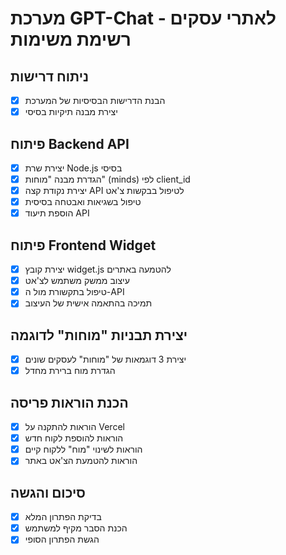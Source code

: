 # מערכת GPT-Chat לאתרי עסקים - רשימת משימות

## ניתוח דרישות
- [x] הבנת הדרישות הבסיסיות של המערכת
- [x] יצירת מבנה תיקיות בסיסי

## פיתוח Backend API
- [x] יצירת שרת Node.js בסיסי
- [x] הגדרת מבנה "מוחות" (minds) לפי client_id
- [x] יצירת נקודת קצה API לטיפול בבקשות צ'אט
- [x] טיפול בשגיאות ואבטחה בסיסית
- [x] הוספת תיעוד API

## פיתוח Frontend Widget
- [x] יצירת קובץ widget.js להטמעה באתרים
- [x] עיצוב ממשק משתמש לצ'אט
- [x] טיפול בתקשורת מול ה-API
- [x] תמיכה בהתאמה אישית של העיצוב

## יצירת תבניות "מוחות" לדוגמה
- [x] יצירת 3 דוגמאות של "מוחות" לעסקים שונים
- [x] הגדרת מוח ברירת מחדל

## הכנת הוראות פריסה
- [x] הוראות להתקנה על Vercel
- [x] הוראות להוספת לקוח חדש
- [x] הוראות לשינוי "מוח" ללקוח קיים
- [x] הוראות להטמעת הצ'אט באתר

## סיכום והגשה
- [x] בדיקת הפתרון המלא
- [x] הכנת הסבר מקיף למשתמש
- [x] הגשת הפתרון הסופי

